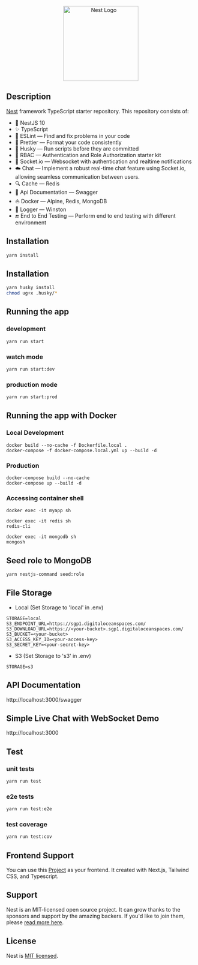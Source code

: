 <p align="center">
  <a href="http://nestjs.com/" target="blank"><img src="https://nestjs.com/img/logo-small.svg" width="200" alt="Nest Logo" /></a>
</p>

## Description

[Nest](https://github.com/nestjs/nest) framework TypeScript starter repository. This repository consists of:

- 🔼 NestJS 10
- ✨ TypeScript
- 📏 ESLint — Find and fix problems in your code
- 💖 Prettier — Format your code consistently
- 🐶 Husky — Run scripts before they are committed
- 🔑 RBAC — Authentication and Role Authorization starter kit
- 📡 Socket.io — Websocket with authentication and realtime notifications
- ☁️ Chat — Implement a robust real-time chat feature using Socket.io, allowing seamless communication between users.
- 🔍 Cache — Redis
- 📃 Api Documentation — Swagger
- ⛵ Docker — Alpine, Redis, MongoDB
- 📕 Logger — Winston
- 🔚 End to End Testing — Perform end to end testing with different environment

## Installation

```bash
yarn install
```

## Installation

```bash
yarn husky install
chmod ug+x .husky/*
```

## Running the app

### development

```bash
yarn run start
```

### watch mode

```bash
yarn run start:dev
```

### production mode

```bash
yarn run start:prod
```

## Running the app with Docker

### Local Development

```
docker build --no-cache -f Dockerfile.local .
docker-compose -f docker-compose.local.yml up --build -d
```

### Production

```
docker-compose build --no-cache
docker-compose up --build -d
```

### Accessing container shell

```
docker exec -it myapp sh
```

```
docker exec -it redis sh
redis-cli
```

```
docker exec -it mongodb sh
mongosh
```

## Seed role to MongoDB

```bash
yarn nestjs-command seed:role
```

## File Storage

- Local (Set Storage to 'local' in .env)

```
STORAGE=local
S3_ENDPOINT_URL=https://sgp1.digitaloceanspaces.com/
S3_DOWNLOAD_URL=https://<your-bucket>.sgp1.digitaloceanspaces.com/
S3_BUCKET=<your-bucket>
S3_ACCESS_KEY_ID=<your-access-key>
S3_SECRET_KEY=<your-secret-key>
```

- S3 (Set Storage to 's3' in .env)

```
STORAGE=s3
```

## API Documentation

http://localhost:3000/swagger

## Simple Live Chat with WebSocket Demo

http://localhost:3000

## Test

### unit tests

```bash
yarn run test
```

### e2e tests

```bash
yarn run test:e2e
```

### test coverage

```bash
yarn run test:cov
```

## Frontend Support

You can use this [Project](https://github.com/ryanf10/ts-nextjs-tailwind-hoc-starter) as your frontend. It created with Next.js, Tailwind CSS, and Typescript.

## Support

Nest is an MIT-licensed open source project. It can grow thanks to the sponsors and support by the amazing backers. If you'd like to join them, please [read more here](https://docs.nestjs.com/support).

## License

Nest is [MIT licensed](LICENSE).
